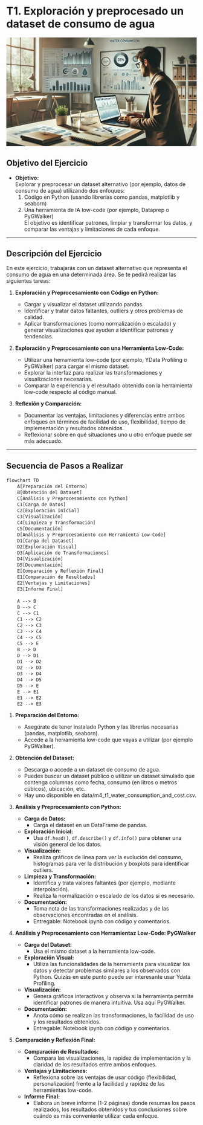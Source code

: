 # T1. Exploración y preprocesado un dataset de consumo de agua

![Analizando datos](data/img/m4_t1.jpg)

## **Objetivo del Ejercicio**

- **Objetivo:**  
  Explorar y preprocesar un dataset alternativo (por ejemplo, datos de consumo de agua) utilizando dos enfoques:  
  1. Código en Python (usando librerías como pandas, matplotlib y seaborn)  
  2. Una herramienta de IA low-code (por ejemplo, Dataprep o PyGWalker)  
  El objetivo es identificar patrones, limpiar y transformar los datos, y comparar las ventajas y limitaciones de cada enfoque.

---

## **Descripción del Ejercicio**

En este ejercicio, trabajarás con un dataset alternativo que representa el consumo de agua en una determinada área. Se te pedirá realizar las siguientes tareas:

1. **Exploración y Preprocesamiento con Código en Python:**  
   - Cargar y visualizar el dataset utilizando pandas.
   - Identificar y tratar datos faltantes, outliers y otros problemas de calidad.
   - Aplicar transformaciones (como normalización o escalado) y generar visualizaciones que ayuden a identificar patrones y tendencias.

2. **Exploración y Preprocesamiento con una Herramienta Low-Code:**  
   - Utilizar una herramienta low-code (por ejemplo, YData Profiling o PyGWalker) para cargar el mismo dataset.
   - Explorar la interfaz para realizar las transformaciones y visualizaciones necesarias.
   - Comparar la experiencia y el resultado obtenido con la herramienta low-code respecto al código manual.

3. **Reflexión y Comparación:**  
   - Documentar las ventajas, limitaciones y diferencias entre ambos enfoques en términos de facilidad de uso, flexibilidad, tiempo de implementación y resultados obtenidos.
   - Reflexionar sobre en qué situaciones uno u otro enfoque puede ser más adecuado.

---

## **Secuencia de Pasos a Realizar**

```mermaid
flowchart TD
    A[Preparación del Entorno]
    B[Obtención del Dataset]
    C[Análisis y Preprocesamiento con Python]
    C1[Carga de Datos]
    C2[Exploración Inicial]
    C3[Visualización]
    C4[Limpieza y Transformación]
    C5[Documentación]
    D[Análisis y Preprocesamiento con Herramienta Low-Code]
    D1[Carga del Dataset]
    D2[Exploración Visual]
    D3[Aplicación de Transformaciones]
    D4[Visualización]
    D5[Documentación]
    E[Comparación y Reflexión Final]
    E1[Comparación de Resultados]
    E2[Ventajas y Limitaciones]
    E3[Informe Final]

    A --> B
    B --> C
    C --> C1
    C1 --> C2
    C2 --> C3
    C3 --> C4
    C4 --> C5
    C5 --> E
    B --> D
    D --> D1
    D1 --> D2
    D2 --> D3
    D3 --> D4
    D4 --> D5
    D5 --> E
    E --> E1
    E1 --> E2
    E2 --> E3

```

1. **Preparación del Entorno:**  
   - Asegúrate de tener instalado Python y las librerías necesarias (pandas, matplotlib, seaborn).  
   - Accede a la herramienta low-code que vayas a utilizar (por ejemplo PyGWalker).

2. **Obtención del Dataset:**  
   - Descarga o accede a un dataset de consumo de agua. 
   - Puedes buscar un dataset público o utilizar un dataset simulado que contenga columnas como fecha, consumo (en litros o metros cúbicos), ubicación, etc.
   - Hay uno disponible en data/m4_t1_water_consumption_and_cost.csv.

3. **Análisis y Preprocesamiento con Python:**
   - **Carga de Datos:**  
     - Carga el dataset en un DataFrame de pandas.
   - **Exploración Inicial:**  
     - Usa `df.head()`, `df.describe()` y `df.info()` para obtener una visión general de los datos.
   - **Visualización:**  
     - Realiza gráficos de línea para ver la evolución del consumo, histogramas para ver la distribución y boxplots para identificar outliers.
   - **Limpieza y Transformación:**  
     - Identifica y trata valores faltantes (por ejemplo, mediante interpolación).
     - Realiza la normalización o escalado de los datos si es necesario.
   - **Documentación:**  
     - Toma nota de las transformaciones realizadas y de las observaciones encontradas en el análisis.
     - Entregable: Notebook ipynb con código y comentarios.

4. **Análisis y Preprocesamiento con Herramientaz Low-Code: PyGWalker**
   - **Carga del Dataset:**  
     - Usa el mismo dataset a la herramienta low-code.
   - **Exploración Visual:**  
     - Utiliza las funcionalidades de la herramienta para visualizar los datos y detectar problemas similares a los observados con Python. Quizás en este punto puede ser interesante usar Ydata Profiling.
   - **Visualización:**  
     - Genera gráficos interactivos y observa si la herramienta permite identificar patrones de manera intuitiva. Usa aquí PyGWalker.
   - **Documentación:**  
     - Anota cómo se realizan las transformaciones, la facilidad de uso y los resultados obtenidos.
     - Entregable: Notebook ipynb con código y comentarios.

5. **Comparación y Reflexión Final:**
   - **Comparación de Resultados:**  
     - Compara las visualizaciones, la rapidez de implementación y la claridad de los resultados entre ambos enfoques.
   - **Ventajas y Limitaciones:**  
     - Reflexiona sobre las ventajas de usar código (flexibilidad, personalización) frente a la facilidad y rapidez de las herramientas low-code.
   - **Informe Final:**  
     - Elabora un breve informe (1-2 páginas) donde resumas los pasos realizados, los resultados obtenidos y tus conclusiones sobre cuándo es más conveniente utilizar cada enfoque.

